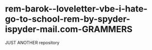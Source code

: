 # rem-barok--loveletter-vbe-i-hate-go-to-school-rem-by-spyder-ispyder-mail.com-GRAMMERS
JUST ANOTHER  repository
